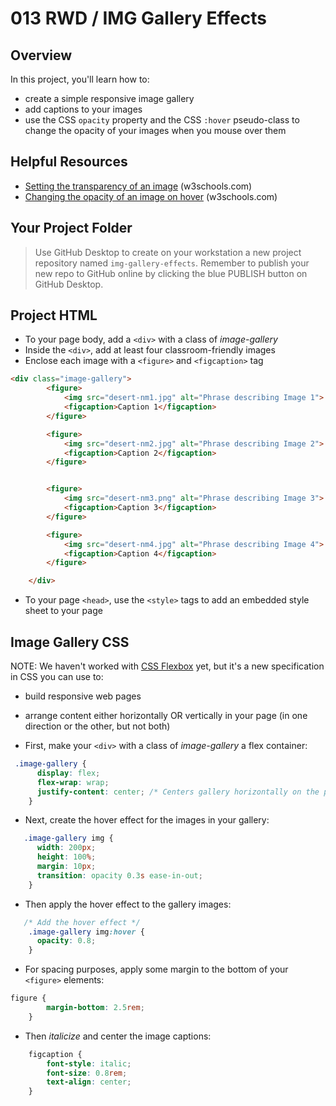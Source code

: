 ﻿# 013 RWD / IMG Gallery Effects

## Overview

In this project, you'll learn how to:

 - create a simple responsive image gallery
 - add captions to your images
 - use the CSS `opacity` property and the CSS `:hover` pseudo-class to change the opacity of your images when you mouse over them

## Helpful Resources

 - [Setting the transparency of an image](https://www.w3schools.com/css/tryit.asp?filename=trycss_ex_images_opacity) (w3schools.com)
 - [Changing the opacity of an image on hover](https://www.w3schools.com/css/tryit.asp?filename=trycss_image_transparency2) (w3schools.com)

## Your Project Folder

> Use GitHub Desktop to create on your workstation a new project repository named `img-gallery-effects`.  Remember to publish your new repo to GitHub online by clicking the blue PUBLISH button on GitHub Desktop.

## Project HTML

+ To your page body, add a `<div>` with a class of *image-gallery*
+ Inside the `<div>`, add at least four classroom-friendly images
+ Enclose each image with a `<figure>` and `<figcaption>` tag

```html
<div class="image-gallery">
		<figure>
			<img src="desert-nm1.jpg" alt="Phrase describing Image 1">
			<figcaption>Caption 1</figcaption>
		</figure>

		<figure>
			<img src="desert-nm2.jpg" alt="Phrase describing Image 2">
			<figcaption>Caption 2</figcaption>
		</figure>


		<figure>
			<img src="desert-nm3.png" alt="Phrase describing Image 3">
			<figcaption>Caption 3</figcaption>
		</figure>

		<figure>
			<img src="desert-nm4.jpg" alt="Phrase describing Image 4">
			<figcaption>Caption 4</figcaption>
		</figure>

	</div>
```

+ To your page `<head>`, use the `<style>` tags to add an embedded style sheet to your page


## Image Gallery CSS

NOTE: We haven't worked with [CSS Flexbox](https://www.w3schools.com/css/css3_flexbox_container.asp) yet, but it's a new specification in CSS you can use to:

+ build responsive web pages
+ arrange content either horizontally OR vertically in your page (in one direction or the other, but not both)

+ First, make your `<div>` with a class of *image-gallery* a flex container:

```css
 .image-gallery {
      display: flex;
      flex-wrap: wrap;
	  justify-content: center; /* Centers gallery horizontally on the page */
    }
```

+ Next, create the hover effect for the images in your gallery:

```css
   .image-gallery img {
      width: 200px;
      height: 100%;
      margin: 10px;
      transition: opacity 0.3s ease-in-out;
    }
```

+ Then apply the hover effect to the gallery  images:

```css
   /* Add the hover effect */
    .image-gallery img:hover {
      opacity: 0.8;
    }
```

+ For spacing purposes, apply some margin to the bottom of your `<figure>` elements:

```css
figure {
		margin-bottom: 2.5rem;
	}
```

+ Then *italicize* and center the image captions:

```css
	figcaption {
		font-style: italic;
		font-size: 0.8rem;
		text-align: center;
	}
```